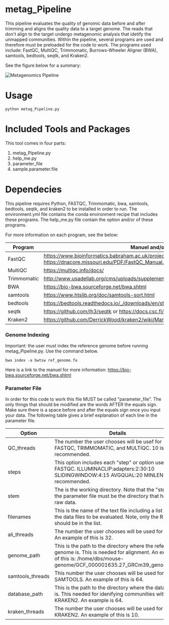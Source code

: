 # metag_Pipeline
This pipeline evaluates the quality of genomic data before and after trimming and aligns the quality data to a target genome. The reads that don't align to the target undergo metagenomic analysis that idetify the unmapped communities. Within the pipeline, several programs are used and therefore must be preloaded for the code to work. The programs used include: FastQC, MultiQC, Trimmomatic, Burrows-Wheeler Aligner (BWA), samtools, bedtools, seqtk, and Kraken2.

See the figure below for a summary:

![Metagenomics Pipeline](https://user-images.githubusercontent.com/108104001/194805896-1e1e923c-bb15-4c56-aac0-5d702cf97b00.jpg)

# Usage

`python metag_Pipeline.py`

# Included Tools and Packages
This tool comes in four parts: 
1. metag_Pipeline.py 
2. help_me.py
3. parameter_file
4. sample.parameter.file 
 
# Dependecies
This pipeline requires Python, FASTQC, Trimmomatic, bwa, samtools, bedtools, seqtk, and kraken2 to be installed in order to run. The environment.yml file contains the conda environment recipe that includes these programs. The help_me.py file contain the option and/or of these programs.

For more information on each program, see the below:

| Program       | Manuel and/or Useful Link   |
| ------------- | ------------- |
| FastQC        | https://www.bioinformatics.babraham.ac.uk/projects/fastqc/ or https://dnacore.missouri.edu/PDF/FastQC_Manual.pdf |
| MultiQC       | https://multiqc.info/docs/                                                                                       |
| Trimmomatic   | http://www.usadellab.org/cms/uploads/supplementary/Trimmomatic/TrimmomaticManual_V0.32.pdf                       |
| BWA           | https://bio-bwa.sourceforge.net/bwa.shtml                                                                        |
| samtools      | https://www.htslib.org/doc/samtools-sort.html                                                                    |
| bedtools      | https://bedtools.readthedocs.io/_/downloads/en/stable/pdf/                                                       | 
| seqtk         | https://github.com/lh3/seqtk or https://docs.csc.fi/apps/seqtk/#manual                                           |
| Kraken2       | https://github.com/DerrickWood/kraken2/wiki/Manual                                                               |

### Genome Indexing
Important: the user must index the reference genome before running metag_Pipeline.py. Use the command below. 

`bwa index -a bwtsw ref_genome.fa`

Here is a link to the manuel for more information: https://bio-bwa.sourceforge.net/bwa.shtml

### Parameter File
In order for this code to work this file MUST be called "parameter_file". The only things that should be modified are the words AFTER the equals sign. Make sure there is a space before and after the equals sign once you input your data. The following table gives a brief explanation of each line in the parameter file.

| Option        | Details    |
| ------------- | ------------- |
| QC_threads       | The number the user chooses will be usef for FASTQC, TRIMMOMATIC, and MULTIQC. 10 is recommended. |
| steps            | This option includes each "step" or option used for FASTQC. ILLUMINACLIP:adapters:2:30:10 SLIDINGWINDOW:4:15 AVGQUAL:20 MINLEN:100 is recommended.|
| stem             | The is the working directory. Note that the "stem" in the parameter file must be the directory that has your raw data.   | 
| filenames        | This is the name of the text file including a list of all the data files to be evaluated. Note, only the R1 files should be in the list.|
| ali_threads      | The number the user chooses will be used for BWA. An example of this is 32. |                                       
| genome_path      | This is the path to the directory where the reference genome is. This is needed for alignment. An example of this is: /home/dbs/mouse-genome/GCF_000001635.27_GRCm39_genomic.fna |
| samtools_threads | This number the user chooses will be used for SAMTOOLS. An example of this is 64. | 
| database_path    | This is the path to the directory where the database is. This needed for idenifying communities with KRAKEN2. An example is 64. |                                         
| kraken_threads   | The number the user chooses will be used for KRAKEN2. An example of this is 10.|

